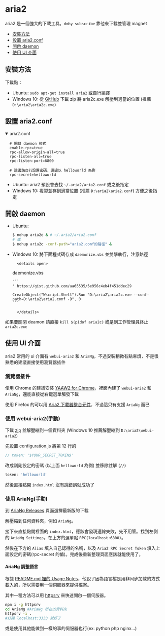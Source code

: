 # aria2

aria2 是一個強大的下載工具，`dmhy-subscribe` 靠他來下載並管理 magnet

*   [安裝方法](#%E5%AE%89%E8%A3%9D%E6%96%B9%E6%B3%95)
*   [設置 aria2.conf](#%E8%A8%AD%E7%BD%AE-aria2conf)
*   [開啟 daemon](#%E9%96%8B%E5%95%9F%20daemon)
*   [使用 UI 介面](#E4%BD%BF%E7%94%A8-UI-%E4%BB%8B%E9%9D%A2)

## 安裝方法

下載點：

*   Ubuntu: `sudo apt-get install aria2` 或自行編譯
*   Windows 10: 從 [GitHub](https://github.com/aria2/aria2/releases/latest) 下載 zip 將 aria2c.exe 解壓到適當的位置 (推薦 `D:\aria2\aria2c.exe`)

## 設置 aria2.conf

<details open>
  <summary>aria2.conf</summary>

```
  # 開啟 daemon 模式
  enable-rpc=true
  rpc-allow-origin-all=true
  rpc-listen-all=true
  rpc-listen-port=6800

  # 這邊請自行設置密碼，這邊以 helloworld 為例
  rpc-secret=helloworld
```

</details>

*   Ubuntu: aria2 預設會去找 `~/.aria2/aria2.conf` 或之後指定
*   Windows 10: 複製並存到適當位置 (推薦 `D:\aria2\aria2.conf`) 方便之後指定

## 開啟 daemon

*   Ubuntu:
    ```sh
    $ nohup aria2c & # ~/.aria2/aria2.conf
    # 或
    $ nohup aria2c -conf-path="aria2.conf的路徑" &
    ```
*   Windows 10:
    將下面程式碼存成 `daemonize.vbs` 並雙擊執行，注意路徑

          <details open>

    <summary>daemonize.vbs</summary>

        ```
        ' https://gist.github.com/aa65535/5e956c4eb4f451ddec29

        CreateObject("Wscript.Shell").Run "D:\aria2\aria2c.exe --conf-path=D:\aria2\aria2.conf -D", 0
        ```

          </details>

如果要關閉 deamon 請直接 `kill $(pidof aria2c)` 或是到工作管理員終止 `aria2c.exe`

## 使用 UI 介面

aria2 常用的 ui 介面有 `webui-aria2` 和 `AriaNg`，不過安裝稍微有點麻煩，不是很熟悉的建議直接使用瀏覽器插件

### 瀏覽器插件

使用 Chrome 的建議安裝 [YAAW2 for Chrome](https://chrome.google.com/webstore/detail/yaaw2-for-chrome/mpkodccbngfoacfalldjimigbofkhgjn)，裡面內建了 `webui-aria2` 和 `AriaNg`，還能直接從右鍵選單觸發下載

使用 Firefox 的可以用 [Aria2 下載器整合元件](https://addons.mozilla.org/zh-TW/firefox/addon/aria2-integration/)，不過這只有支援 `AriaNg` 而已

### 使用 webui-aria2(手動)

下載 [zip](https://github.com/ziahamza/webui-aria2/archive/master.zip) 並解壓縮到一個資料夾 (Windows 10 推薦解壓縮到 `D:\aria2\webui-aria2`)

先設置 configuration.js 將第 12 行的

```js
// token: '$YOUR_SECRET_TOKEN$'
```

改成剛剛設定的密碼 (以上面 `helloworld` 為例) 並移除註解 (`//`)

```js
token: 'helloworld'
```

然後直接點開 `index.html` 沒有跳錯誤就成功了

### 使用 AriaNg(手動)

到 [AriaNg Releases](https://github.com/mayswind/AriaNg/releases) 頁面選擇最新版的下載

解壓縮到任何資料夾，例如 `AriaNg`。

接下來直接點開裡面的 `index.html`，應該會發現連線失敗，先不用管。找到左側的 `AriaNg Settings`，在上方的選單點 `RPC(localhost:6800)`。

然後在下方的 `Alias` 填入自己認得的名稱，以及 `Aria2 RPC Secret Token` 填入上面設定的密碼(rpc-secret 的值)。完成後重新整理頁面應該就能使用了。

#### AriaNg 調整語言

根據 [README.md 裡的 Usage Notes](https://github.com/mayswind/AriaNg#usage-notes)，他說了因為語言檔是用非同步加載的方式載入的，所以需要用一個伺服器來提供檔案。

其中一種方法可以用 [httpsrv](https://github.com/maple3142/httpsrv) 來快速開啟一個伺服器。

```bash
npm i -g httpsrv
cd AriaNg #AriaNg 所在的資料夾
httpsrv -i .
#打開 localhost:3333 就好了
```

或是使用其他能做到一樣的事的伺服器也行(ex: python php nginx...)
